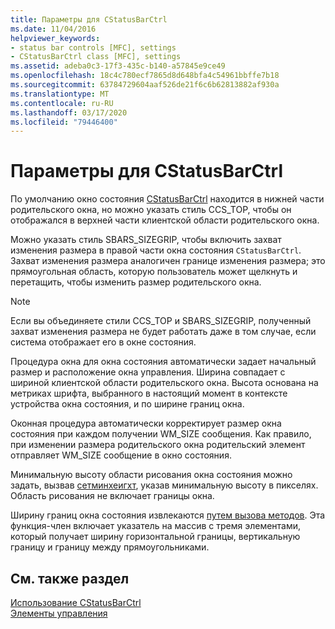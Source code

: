 ```yaml
---
title: Параметры для CStatusBarCtrl
ms.date: 11/04/2016
helpviewer_keywords:
- status bar controls [MFC], settings
- CStatusBarCtrl class [MFC], settings
ms.assetid: adeba0c3-17f3-435c-b140-a57845e9ce49
ms.openlocfilehash: 18c4c780ecf7865d8d648bfa4c54961bbffe7b18
ms.sourcegitcommit: 63784729604aaf526de21f6c6b62813882af930a
ms.translationtype: MT
ms.contentlocale: ru-RU
ms.lasthandoff: 03/17/2020
ms.locfileid: "79446400"
---
```

# <a name="settings-for-the-cstatusbarctrl"></a>Параметры для CStatusBarCtrl

По умолчанию окно состояния [CStatusBarCtrl](../mfc/reference/cstatusbarctrl-class.md) находится в нижней части родительского окна, но можно указать стиль CCS_TOP, чтобы он отображался в верхней части клиентской области родительского окна.

Можно указать стиль SBARS_SIZEGRIP, чтобы включить захват изменения размера в правой части окна состояния `CStatusBarCtrl`. Захват изменения размера аналогичен границе изменения размера; это прямоугольная область, которую пользователь может щелкнуть и перетащить, чтобы изменить размер родительского окна.

> [!NOTE]
>  Если вы объединяете стили CCS_TOP и SBARS_SIZEGRIP, полученный захват изменения размера не будет работать даже в том случае, если система отображает его в окне состояния.

Процедура окна для окна состояния автоматически задает начальный размер и расположение окна управления. Ширина совпадает с шириной клиентской области родительского окна. Высота основана на метриках шрифта, выбранного в настоящий момент в контексте устройства окна состояния, и по ширине границ окна.

Оконная процедура автоматически корректирует размер окна состояния при каждом получении WM_SIZE сообщения. Как правило, при изменении размера родительского окна родительский элемент отправляет WM_SIZE сообщение в окно состояния.

Минимальную высоту области рисования окна состояния можно задать, вызвав [сетминхеигхт](../mfc/reference/cstatusbarctrl-class.md#setminheight), указав минимальную высоту в пикселях. Область рисования не включает границы окна.

Ширину границ окна состояния извлекаются [путем вызова методов](../mfc/reference/cstatusbarctrl-class.md#getborders). Эта функция-член включает указатель на массив с тремя элементами, который получает ширину горизонтальной границы, вертикальную границу и границу между прямоугольниками.

## <a name="see-also"></a>См. также раздел

[Использование CStatusBarCtrl](../mfc/using-cstatusbarctrl.md)<br/>
[Элементы управления](../mfc/controls-mfc.md)
